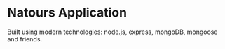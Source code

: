 # Natours Application

Built using modern technologies: node.js, express, mongoDB, mongoose and friends.